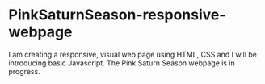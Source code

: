 # PinkSaturnSeason-responsive-webpage
I am creating a responsive, visual web page using HTML, CSS and I will be introducing basic Javascript.
The Pink Saturn Season webpage is in progress.
